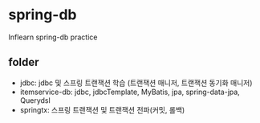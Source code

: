 # spring-db
Inflearn spring-db practice

## folder
- jdbc: jdbc 및 스프링 트랜잭션 학습 (트랜잭션 매니저, 트랜잭션 동기화 매니저)
- itemservice-db: jdbc, jdbcTemplate, MyBatis, jpa, spring-data-jpa, Querydsl
- springtx: 스프링 트랜잭션 및 트랜잭션 전파(커밋, 롤백)
